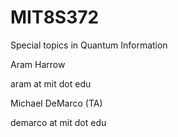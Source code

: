 # MIT8S372
Special topics in Quantum Information

Aram Harrow

aram at mit dot edu


Michael DeMarco (TA)

demarco at mit dot edu
